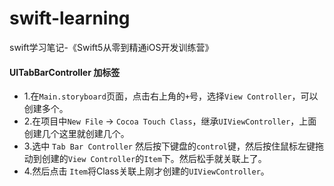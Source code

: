 # swift-learning
swift学习笔记-《Swift5从零到精通iOS开发训练营》



#### UITabBarController 加标签
 - 1.在`Main.storyboard`页面，点击右上角的`+`号，选择`View Controller`，可以创建多个。
 - 2.在项目中`New File` -> `Cocoa Touch Class`，继承`UIViewController`，上面创建几个这里就创建几个。
 - 3.选中 `Tab Bar Controller` 然后按下键盘的`control`键，然后按住鼠标左键拖动到创建的`View Controller`的`Item`下。然后松手就关联上了。
 - 4.然后点击 `Item`将Class关联上刚才创建的`UIViewController`。